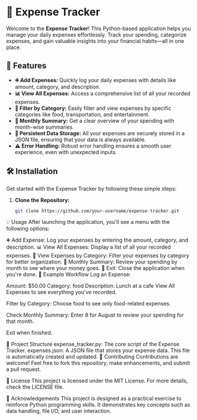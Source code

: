 # 💸 Expense Tracker

Welcome to the **Expense Tracker**! This Python-based application helps you manage your daily expenses effortlessly. Track your spending, categorize expenses, and gain valuable insights into your financial habits—all in one place.

## 🚀 Features

- **➕ Add Expenses:** Quickly log your daily expenses with details like amount, category, and description.
- **📊 View All Expenses:** Access a comprehensive list of all your recorded expenses.
- **📁 Filter by Category:** Easily filter and view expenses by specific categories like food, transportation, and entertainment.
- **📅 Monthly Summary:** Get a clear overview of your spending with month-wise summaries.
- **💾 Persistent Data Storage:** All your expenses are securely stored in a JSON file, ensuring that your data is always available.
- **⚠️ Error Handling:** Robust error handling ensures a smooth user experience, even with unexpected inputs.

## 🛠️ Installation

Get started with the Expense Tracker by following these simple steps:

1. **Clone the Repository:**
   ```bash
   git clone https://github.com/your-username/expense-tracker.git
💡 Usage
After launching the application, you'll see a menu with the following options:

➕ Add Expense: Log your expenses by entering the amount, category, and description.
📊 View All Expenses: Display a list of all your recorded expenses.
📁 View Expenses by Category: Filter your expenses by category for better organization.
📅 Monthly Summary: Review your spending by month to see where your money goes.
🚪 Exit: Close the application when you're done.
📝 Example Workflow
Log an Expense:

Amount: $50.00
Category: food
Description: Lunch at a cafe
View All Expenses to see everything you’ve recorded.

Filter by Category: Choose food to see only food-related expenses.

Check Monthly Summary: Enter 8 for August to review your spending for that month.

Exit when finished.

📂 Project Structure
expense_tracker.py: The core script of the Expense Tracker.
expenses.json: A JSON file that stores your expense data. This file is automatically created and updated.
🤝 Contributing
Contributions are welcome! Feel free to fork this repository, make enhancements, and submit a pull request.

📄 License
This project is licensed under the MIT License. For more details, check the LICENSE file.

🙏 Acknowledgements
This project is designed as a practical exercise to reinforce Python programming skills. It demonstrates key concepts such as data handling, file I/O, and user interaction.
